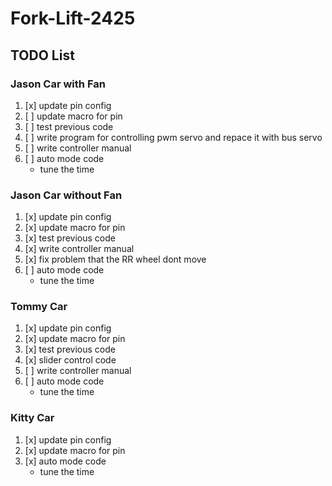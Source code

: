 # Fork-Lift-2425

## TODO List

### Jason Car with Fan

1. [x] update pin config
2. [ ] update macro for pin
3. [ ] test previous code
4. [ ] write program for controlling pwm servo and repace it with bus servo
4. [ ] write controller manual
5. [ ] auto mode code
   - tune the time

### Jason Car without Fan

1. [x] update pin config
2. [x] update macro for pin
3. [x] test previous code
4. [x] write controller manual
5. [x] fix problem that the RR wheel dont move
5. [ ] auto mode code
   - tune the time

### Tommy Car

1. [x] update pin config
2. [x] update macro for pin
3. [x] test previous code
4. [x] slider control code
5. [ ] write controller manual
6. [ ] auto mode code
   - tune the time

### Kitty Car

1. [x] update pin config
2. [x] update macro for pin
3. [x] auto mode code
   - tune the time
